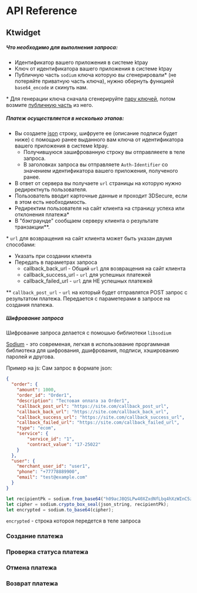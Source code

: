 # API Reference

## Ktwidget
##### Что необходимо для выполнения запроса:
- Идентификатор вашего приложения в системе ktpay
- Ключ от идентификатора вашего приложения в системе ktpay
- Публичную часть `sodium` ключа которую вы сгенерировали* (не потеряйте приватную часть ключа),
 нужно обернуть функцией `base64_encode` и скинуть нам.

\* Для генерации ключа сначала сгенерируйте [пару ключей](https://libsodium.gitbook.io/doc/public-key_cryptography/authenticated_encryption#key-pair-generation),
 потом возмите [публичную часть]() из него.

##### Платеж осуществляется в несколько этапов:
- Вы создаете [json](https://www.json.org/json-ru.html) строку, шифруете еe (описание подписи будет ниже)
 с помощью ранее выданного вам ключа от идентификатора вашего приложения в системе ktpay.
    - Получившуюся зашифрованную строку вы отправляеете в теле запроса.
    - В заголовках запроса вы отправляете `Auth-Identifier` со значением идентификатора вашего приложения, полученого ранее.
- В ответ от сервера вы получаете `url` страницы на которую нужно редиректнуть пользователя.
- Пользователь вводит карточные данные и проходит 3DSecure, если в этом есть необходимость.
- Редиректим пользователя на сайт клиента на страницу успеха или отклонения платежа*
- В "бэкграунде" сообщаем серверу клиента о результате транзакции**.

\* `url` для возвращения на сайт клиента может быть указан двумя способами:
- Указать при создании клиента
- Передать в параметрах запроса 
    - callback_back_url - Общий `url` для возвращения на сайт клиента 
    - callback_success_url - `url` для успешных платежей
    - callback_failed_url - `url` для НЕ успешных платежей

\*\* `callback_post_url` - `url` на который будет отправлятся POST запрос с результатом платежа.
Передается с параметерами в запросе на создания платежа.

##### Шифрование запроса
Шифрование запроса делается с помошью библиотеки `libsodium`

[Sodium](https://libsodium.gitbook.io/doc) - это современая, легкая в использование проргаммная библиотека для шифрования,
дшифрования, подписи, хэшированию паролей и другова.

Пример на js:
Сам запрос в формате json:
```json
{
  "order": {
    "amount": 1000,
    "order_id": "Order1",
    "description": "Тестовая оплата за Order1",
    "callback_post_url": "https://site.com/callback_post_url",
    "callback_back_url": "https://site.com/callback_back_url",
    "callback_success_url": "https://site.com/callback_success_url",
    "callback_failed_url": "https://site.com/callback_failed_url",
    "type": "ecom",
    "service": {
        "service_id": "1",
        "contract_value": "17-25022"
    }
  },
  "user": {
    "merchant_user_id": "user1",
    "phone": "+77778889900",
    "email": "test@example.com"
  }
}
```

```js
let recipientPk = sodium.from_base64("h09acJ8QSLPw40XZxdNfLbq4hXzWInC5zXL319RdXUI=");
let cipher = sodium.crypto_box_seal(json_string, recipientPk);
let encrypted = sodium.to_base64(cipher);
```

`encrypted` - строка котороя передется в теле запроса

### Создание платежа
### Проверка статуса платежа
### Отмена платежа
### Возврат платежа

